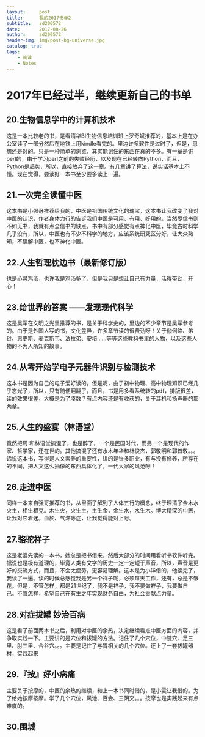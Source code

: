 ```yaml
---
layout:     post
title:		我的2017书单2
subtitle:   zd200572
date:       2017-08-26
author:     zd200572
header-img: img/post-bg-universe.jpg
catalog: true
tags:
	- 阅读
	- Notes
---
```


# 2017年已经过半，继续更新自己的书单
## 20.生物信息学中的计算机技术
这是一本比较老的书，是看清华BI生物信息培训班上罗奇斌推荐的，基本上是在办公室读了一部分然后在地铁上用kindle看完的。里边许多软件是过时了，但是，思想还是对的。只是一种简单的浏览，其实能记住的东西在真的不多。有一章是讲perl的，由于学习perl之前的失败经历，以及现在已经转向Python，而且，Python是趋势，所以，直接放弃了这一章。有几章讲了算法，说实话基本上不懂。现在觉得，要读好一本书至少要多读上一遍。
## 21.一次完全读懂中医
这本书是小强哥推荐给我的，中医是祖国传统文化的瑰宝，这本书让我改变了我对中医的认识，作者身体力行的告诉我们中医是可用、有用、好用的。当然尽信书则不如无书，我就有点全信书的缺点。书中有部分感觉有点神化中医，毕竟古时科学几乎没有，所以，中医也有不少不科学的地方，应该系统研究区分好，让大众熟知，不误解中医，也不神化中医。
## 22.人生哲理枕边书（最新修订版）
也是心灵鸡汤，也许我是鸡汤多了，但是我只是想让自己有力量，活得带劲，开心！
## 23.给世界的答案 ——发现现代科学
这是吴军在文明之光里推荐的书，是关于科学史的，里边的不少章节是吴军参考的。由于是外国人写的书，文化差异，许多章节读的很费劲呀！关于伽俐略、弟谷、惠更斯、麦克斯韦、法拉弟、安培......等等这些教科书里的人物，以及这些人物的不为人所知的故事。
## 24.从零开始学电子元器件识别与检测技术
这本书是因为自己的电子爱好读的，但是呢，由于初中物理、高中物理知识已经几乎忘光了，所以，只有随便翻翻了，而且，书是用多看系统转的pdf，排版很差，读的效果很差，大概是为了凑数？有点内容还是有收获的，关于耳机和扬声器的那两章。
## 25.人生的盛宴（林语堂）
竟然把周 和林语堂搞混了，也是醉了，一个是民国时代，而另一个是现代的作家、哲学家，还在世的。其他搞混了还有水木年华和林俊杰，郭敬明和郭首敬。。。话说这本书，写得是人文素养的重要性，讲的是许多职业，有与没有修养，所存在的不同，把人文这么抽像的东西具体化了，一代大家的风范呀！
## 26.走进中医
同样一本来自强哥推荐的书，从里面了解到了人体五行的概念，终于理清了金木水火土，相生相克。木生火，火生土，土生金，金生水，水生木。博大精深的中医，让我对它着迷。血於、气滞等症，让我觉得能对上号。
## 27.骆驼祥子
这是老婆先读的一本书，她总是把书借来，然后大部分的时间用看听书软件听完。据说也是极有道理的，毕竟人类有文字的历史一定一定短于声音，所以，声音是更好的交流方式，而且，不会太疲劳，更容易理解。这本是为小洋借的，他读完了，我读了一遍。读的时候总感觉我是另一个祥子呢，必须每天工作，还有，总是不够花。但是，不管怎样，都是21世纪了，我不是祥子，我不要做祥子，我要做自己。不管怎样，希望自己在有生之年实现财务自由，为社会贡献点力量。
## 28.对症拔罐 妙治百病
这是看了前面两本书之后，利用对中医的余热，决定继续看点中医方面的内容，并争取实践一下。主要讲的是穴位和拔罐的方法。记住了几个穴位，中脘穴、足三里、肘三里、合谷穴。。。主要是记住了与胃相关的几个穴位。还上了一套拔罐器材，实践起来
## 29.『按』好小病痛
主要关于按摩的，中医的余热的继续，和上一本书同时借的，是小雯让我借的。为了给她按摩按摩。学了几个穴位，风池、百会、三阴交。。。按摩也是实践起来有点难度的。
## 30.围城

